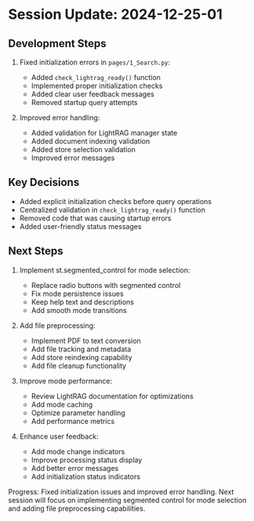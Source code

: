 # Session Update: 2024-12-25-01

## Development Steps

1. Fixed initialization errors in `pages/1_Search.py`:
   - Added `check_lightrag_ready()` function
   - Implemented proper initialization checks
   - Added clear user feedback messages
   - Removed startup query attempts

2. Improved error handling:
   - Added validation for LightRAG manager state
   - Added document indexing validation
   - Added store selection validation
   - Improved error messages

## Key Decisions

- Added explicit initialization checks before query operations
- Centralized validation in `check_lightrag_ready()` function
- Removed code that was causing startup errors
- Added user-friendly status messages

## Next Steps

1. Implement st.segmented_control for mode selection:
   - Replace radio buttons with segmented control
   - Fix mode persistence issues
   - Keep help text and descriptions
   - Add smooth mode transitions

2. Add file preprocessing:
   - Implement PDF to text conversion
   - Add file tracking and metadata
   - Add store reindexing capability
   - Add file cleanup functionality

3. Improve mode performance:
   - Review LightRAG documentation for optimizations
   - Add mode caching
   - Optimize parameter handling
   - Add performance metrics

4. Enhance user feedback:
   - Add mode change indicators
   - Improve processing status display
   - Add better error messages
   - Add initialization status indicators

Progress: Fixed initialization issues and improved error handling. Next session will focus on implementing segmented control for mode selection and adding file preprocessing capabilities. 